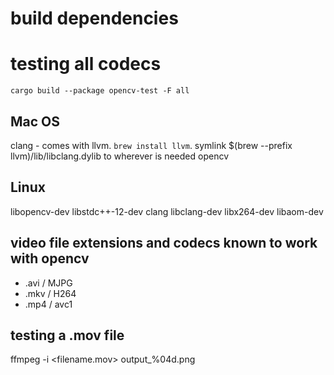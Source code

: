 # build dependencies

# testing all codecs
`cargo build --package opencv-test -F all`

## Mac OS
clang  - comes with llvm. `brew install llvm`. symlink $(brew --prefix llvm)/lib/libclang.dylib to wherever is needed
opencv

## Linux
libopencv-dev
libstdc++-12-dev
clang
libclang-dev
libx264-dev
libaom-dev

## video file extensions and codecs known to work with opencv
- .avi / MJPG
- .mkv / H264
- .mp4 / avc1

## testing a .mov file
ffmpeg -i <filename.mov> output_%04d.png